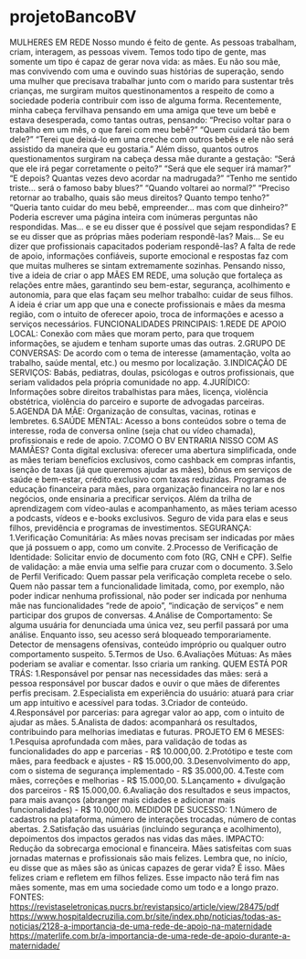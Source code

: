 # projetoBancoBV
MULHERES EM REDE
Nosso mundo é feito de gente. As pessoas trabalham, criam, interagem, as pessoas vivem. Temos todo tipo de gente, mas somente um tipo é capaz de gerar nova vida: as mães.
 Eu não sou mãe, mas convivendo com uma e ouvindo suas histórias de superação, sendo uma mulher que precisava trabalhar junto com o marido para sustentar três crianças, me surgiram muitos questinonamentos a respeito de como a sociedade poderia contribuir com isso de alguma forma.
Recentemente, minha cabeça fervilhava pensando em uma amiga que teve um bebê e estava desesperada, como tantas outras, pensando:
 “Preciso voltar para o trabalho em um mês, o que farei com meu bebê?”
 “Quem cuidará tão bem dele?”
 “Terei que deixá-lo em uma creche com outros bebês e ele não será assistido da maneira que eu gostaria.”
Além disso, quantos outros questionamentos surgiram na cabeça dessa mãe durante a gestação:
 “Será que ele irá pegar corretamente o peito?”
 “Será que ele sequer irá mamar?”
 “E depois? Quantas vezes devo acordar na madrugada?”
 “Tenho me sentido triste... será o famoso baby blues?”
 “Quando voltarei ao normal?”
 “Preciso retornar ao trabalho, quais são meus direitos? Quanto tempo tenho?”
 “Queria tanto cuidar do meu bebê, empreender... mas com que dinheiro?”
Poderia escrever uma página inteira com inúmeras perguntas não respondidas. Mas… e se eu disser que é possível que sejam respondidas? E se eu disser que as próprias mães poderiam respondê-las? Mais... Se eu dizer que profissionais capacitados poderiam respondê-las?
A falta de rede de apoio, informações confiáveis, suporte emocional e respostas faz com que muitas mulheres se sintam extremamente sozinhas. Pensando nisso, tive a ideia de criar o app MÃES EM REDE, uma solução que fortaleça as relações entre mães, garantindo seu bem-estar, segurança, acolhimento e autonomia, para que elas façam seu melhor trabalho: cuidar de seus filhos.
A ideia é criar um app que una e conecte profissionais e mães da mesma região, com o intuito de oferecer apoio, troca de informações e acesso a serviços necessários.
FUNCIONALIDADES PRINCIPAIS:
1.REDE DE APOIO LOCAL: Conexão com mães que moram perto, para que troquem informações, se ajudem e tenham suporte umas das outras.
2.GRUPO DE CONVERSAS: De acordo com o tema de interesse (amamentação, volta ao trabalho, saúde mental, etc.) ou mesmo por localização.
3.INDICAÇÃO DE SERVIÇOS: Babás, pediatras, doulas, psicólogas e outros profissionais, que seriam validados pela própria comunidade no app.
4.JURÍDICO: Informações sobre direitos trabalhistas para mães, licença, violência obstétrica, violência do parceiro e suporte de advogadas parceiras.
5.AGENDA DA MÃE: Organização de consultas, vacinas, rotinas e lembretes.
6.SAÚDE MENTAL: Acesso a bons conteúdos sobre o tema de interesse, roda de conversa online (seja chat ou vídeo chamada), profissionais e rede de apoio.
7.COMO O BV ENTRARIA NISSO COM AS MAMÃES? 
  Conta digital exclusiva: oferecer uma abertura simplificada, onde as mães teriam benefícios exclusivos, como cashback em compras infantis, isenção de taxas (já que queremos ajudar as mães), bônus em serviços de saúde e bem-estar, crédito exclusivo com taxas reduzidas.   Programas de educação financeira para mães, para organização financeira no lar e nos negócios, onde ensinaria a precificar serviços.
  Além da trilha de aprendizagem com vídeo-aulas e acompanhamento, as mães teriam acesso a podcasts, vídeos e e-books exclusivos.
  Seguro de vida para elas e seus filhos, previdência e programas de investimentos.
SEGURANÇA:
1.Verificação Comunitária:
  As mães novas precisam ser indicadas por mães que já possuem o app, como um convite.
2.Processo de Verificação de Identidade:
Solicitar envio de documento com foto (RG, CNH e CPF).
Selfie de validação: a mãe envia uma selfie para cruzar com o documento.
3.Selo de Perfil Verificado:
Quem passar pela verificação completa recebe o selo.
Quem não passar tem a funcionalidade limitada, como, por exemplo, não poder indicar nenhuma profissional, não poder ser indicada por nenhuma mãe nas funcionalidades “rede de apoio”, “indicação de serviços” e nem participar dos grupos de conversas.
4.Análise de Comportamento:
  Se alguma usuária for denunciada uma única vez, seu perfil passará por uma análise. Enquanto isso, seu acesso será bloqueado temporariamente.
  Detector de mensagens ofensivas, conteúdo impróprio ou qualquer outro comportamento suspeito.
5.Termos de Uso.
6.Avaliações Mútuas:
  As mães poderiam se avaliar e comentar. Isso criaria um ranking.
QUEM ESTÁ POR TRÁS:
1.Responsável por pensar nas necessidades das mães: será a pessoa responsável por buscar dados e ouvir o que mães de diferentes perfis precisam.
2.Especialista em experiência do usuário: atuará para criar um app intuitivo e acessível para todas.
3.Criador de conteúdo.
4.Responsável por parcerias: para agregar valor ao app, com o intuito de ajudar as mães.
5.Analista de dados: acompanhará os resultados, contribuindo para melhorias imediatas e futuras.
PROJETO EM 6 MESES:
1.Pesquisa aprofundada com mães, para validação de todas as funcionalidades do app e parcerias - R$ 10.000,00.
2.Protótipo e teste com mães, para feedback e ajustes - R$ 15.000,00.
3.Desenvolvimento do app, com o sistema de segurança implementado - R$ 35.000,00.
4.Teste com mães, correções e melhorias - R$ 15.000,00.
5.Lançamento + divulgação dos parceiros - R$ 15.000,00.
6.Avaliação dos resultados e seus impactos, para mais avanços (abranger mais cidades e adicionar mais funcionalidades) - R$ 10.000,00.
MEDIDOR DE SUCESSO:
1.Número de cadastros na plataforma, número de interações trocadas, número de contas abertas.
2.Satisfação das usuárias (incluindo segurança e acolhimento), depoimentos dos impactos gerados nas vidas das mães.
IMPACTO:
Redução da sobrecarga emocional e financeira. Mães satisfeitas com suas jornadas maternas e profissionais são mais felizes.
Lembra que, no início, eu disse que as mães são as únicas capazes de gerar vida? É isso. Mães felizes criam e refletem em filhos felizes. Esse impacto não terá fim nas mães somente, mas em uma sociedade como um todo e a longo prazo.
FONTES:
https://revistaseletronicas.pucrs.br/revistapsico/article/view/28475/pdf https://www.hospitaldecruzilia.com.br/site/index.php/noticias/todas-as-noticias/2128-a-importancia-de-uma-rede-de-apoio-na-maternidade https://materlife.com.br/a-importancia-de-uma-rede-de-apoio-durante-a-maternidade/
